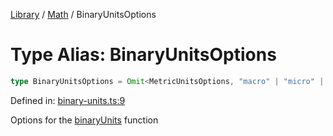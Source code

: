 <!-- markdownlint-disable -->
<!-- cspell: disable -->
[Library](../index.md) / [Math](./index.md) / BinaryUnitsOptions

# Type Alias: BinaryUnitsOptions

```ts
type BinaryUnitsOptions = Omit<MetricUnitsOptions, "macro" | "micro" | "unit">;
```

Defined in: [binary-units.ts:9](https://github.com/technobuddha/library/blob/main/src/binary-units.ts#L9)

Options for the [binaryUnits](binaryUnits.md) function

